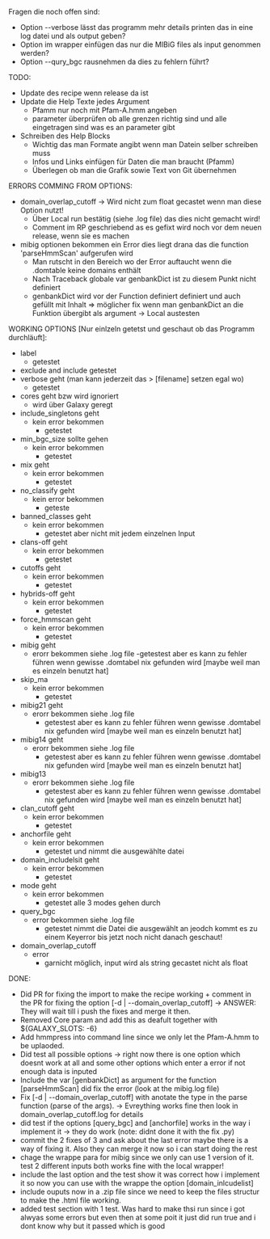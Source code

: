 Fragen die noch offen sind:
- Option --verbose lässt das programm mehr details printen das in eine log datei und als output geben?
- Option im wrapper einfügen das nur die MIBiG files als input genommen werden?
- Option --qury_bgc rausnehmen da dies zu fehlern führt?

TODO:
- Update des recipe wenn release da ist
- Update die Help Texte jedes Argument
    - Pfamm nur noch mit Pfam-A.hmm angeben 
    - parameter überprüfen ob alle grenzen richtig sind und alle eingetragen sind was es an parameter gibt
- Schreiben des Help Blocks 
    - Wichtig das man Formate angibt wenn man Datein selber schreiben muss
    - Infos und Links einfügen für Daten die man braucht (Pfamm)
    - Überlegen ob man die Grafik sowie Text von Git übernehmen

ERRORS COMMING FROM OPTIONS:
- domain_overlap_cutoff -> Wird nicht zum float gecastet wenn man diese Option nutzt!
    - Über Local run bestätig (siehe .log file) das dies nicht gemacht wird!
    - Comment im RP geschriebend as es gefixt wird noch vor dem neuen release, wenn sie es machen
- mibig optionen bekommen ein Error dies liegt drana das die function 'parseHmmScan' aufgerufen wird
    - Man rutscht in den Bereich wo der Error auftaucht wenn die .domtable keine domains enthält
    - Nach Traceback globale var genbankDict ist zu diesem Punkt nicht definiert
    - genbankDict wird vor der Function definiert definiert und auch gefüllt mit Inhalt
    => möglicher fix wenn man genbankDict an die Funktion übergibt als argument -> Local austesten

WORKING OPTIONS [Nur einlzeln getetst und geschaut ob das Programm durchläuft]:
- label
    - getestet
- exclude and include
    getestet
- verbose geht (man kann jederzeit das > [filename] setzen egal wo) 
    - getestet
- cores geht bzw wird ignoriert
    - wird über Galaxy geregt
- include_singletons geht 
    - kein error bekommen 
        - getestet
- min_bgc_size sollte gehen    
    - kein error bekommen 
        - getestet
- mix geht 
    - kein error bekommen 
        - getestet
- no_classify geht 
    - kein error bekommen 
        - geteste
- banned_classes geht 
    - kein error bekommen 
        - getestet aber nicht mit jedem einzelnen Input
- clans-off geht 
    - kein error bekommen 
        - getestet
- cutoffs geht 
    - kein error bekommen 
        - getestet
- hybrids-off geht 
    - kein error bekommen 
        - getestet
- force_hmmscan geht 
    - kein error bekommen 
        - getestet
- mibig geht 
    - erorr bekommen siehe .log file 
        -getestest aber es kann zu fehler führen wenn gewisse .domtabel nix gefunden wird [maybe weil man es einzeln benutzt hat]
- skip_ma 
    - kein error bekommen 
        - getestet
- mibig21 geht 
    - erorr bekommen siehe .log file 
        - getestest aber es kann zu fehler führen wenn gewisse .domtabel nix gefunden wird [maybe weil man es einzeln benutzt hat]
- mibig14 geht 
    - erorr bekommen siehe .log file
        - getestest aber es kann zu fehler führen wenn gewisse .domtabel nix gefunden wird [maybe weil man es einzeln benutzt hat]
- mibig13 
    - erorr bekommen siehe .log file 
        - getestest aber es kann zu fehler führen wenn gewisse .domtabel nix gefunden wird [maybe weil man es einzeln benutzt hat]
- clan_cutoff geht 
    - kein error bekommen 
        - getestet
- anchorfile geht 
    - kein error bekommen 
        - getestet und nimmt die ausgewählte datei
- domain_includelsit geht 
    - kein error bekommen 
        - getestet 
- mode geht 
    - kein error bekommen 
        - getestet alle 3 modes gehen durch
- query_bgc 
    - error bekommen siehe .log file  
        - getestet nimmt die Datei die ausgewählt an jeodch kommt es zu einem Keyerror bis jetzt noch nicht danach geschaut!
- domain_overlap_cutoff 
    - error 
        - garnicht möglich, input wird als string gecastet nicht als float

DONE:
- Did PR for fixing the import to make the recipe working + comment in the PR for fixing the option [-d | --domain_overlap_cutoff]  -> ANSWER: They will wait till i push the fixes and merge it then.
- Removed Core param and add this as deafult together with \${GALAXY_SLOTS: -6}
- Add hmmpress into command line since we only let the Pfam-A.hmm to be uplaoded. 
- Did test all possible options -> right now there is one option which doesnt work at all and some other options which enter a error if not enough data is inputed
- Include the var [genbankDict] as argument for the function [parseHmmScan] did fix the error (look at the mibig.log file) 
- Fix [-d | --domain_overlap_cutoff] with anotate the type in the parse function (parse of the args). -> Evreything works fine then look in domain_overlap_cutoff.log for details
- did test if the options [query_bgc] and [anchorfile] works in the way i implement it -> they do work (note: didnt done it with the fix .py) 
- commit the 2 fixes of 3 and ask about the last error maybe there is a way of fixing it. Also they can merge it now so i can start doing the rest
- chage the wrappe para for mibig since we only can use 1 version of it. test 2 different inputs both works fine with the local wrapper!
- include the last option and the test show it was correct how i implement it so now you can use with the wrappe the option [domain_inlcudelist]
- include ouputs now in a .zip file since we need to keep the files structur to make the .html file working.
- added test section with 1 test. Was hard to make thsi run since i got alwyas some errors but even then at some poit it just did run true and i dont know why but it passed which is good 